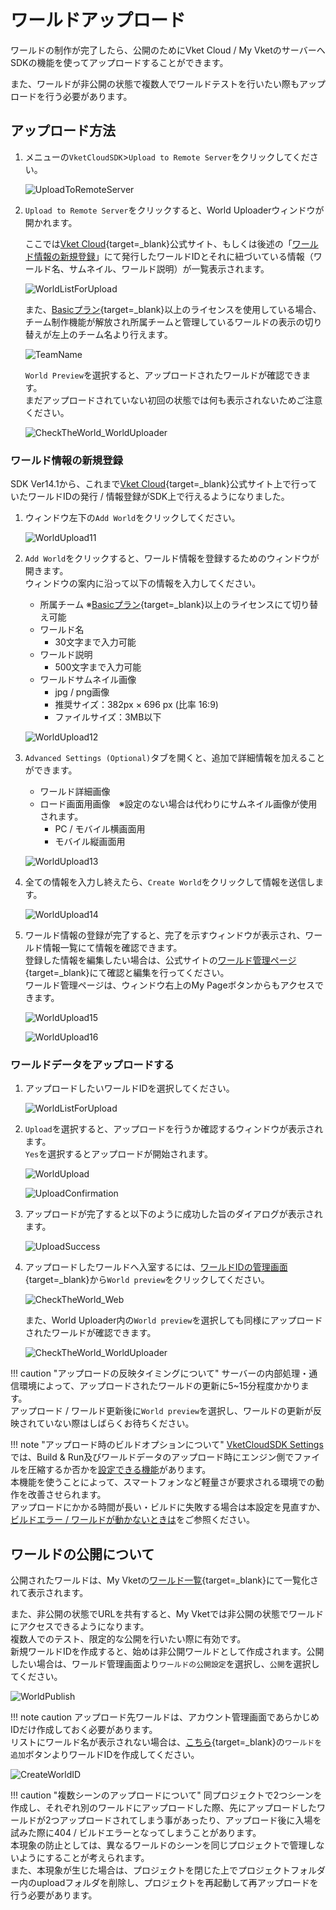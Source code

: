 # ワールドアップロード

ワールドの制作が完了したら、公開のためにVket Cloud / My VketのサーバーへSDKの機能を使ってアップロードすることができます。

また、ワールドが非公開の状態で複数人でワールドテストを行いたい際もアップロードを行う必要があります。

## アップロード方法
  
1. メニューの`VketCloudSDK`>`Upload to Remote Server`をクリックしてください。

    ![UploadToRemoteServer](img/WorldUpload01.jpg)

2. `Upload to Remote Server`をクリックすると、World Uploaderウィンドウが開かれます。

    ここでは[Vket Cloud](https://cloud.vket.com/account/world){target=_blank}公式サイト、もしくは後述の「[ワールド情報の新規登録](#_3)」にて発行したワールドIDとそれに紐づいている情報（ワールド名、サムネイル、ワールド説明）が一覧表示されます。

    ![WorldListForUpload](img/WorldUpload02.jpg)

    また、[Basicプラン](https://cloud.vket.com/plan){target=_blank}以上のライセンスを使用している場合、チーム制作機能が解放され所属チームと管理しているワールドの表示の切り替えが左上のチーム名より行えます。

    ![TeamName](img/WorldUpload03.jpg)

    `World Preview`を選択すると、アップロードされたワールドが確認できます。<br>
    まだアップロードされていない初回の状態では何も表示されないためご注意ください。

    ![CheckTheWorld_WorldUploader](img/WorldUpload04.jpg)

### ワールド情報の新規登録

SDK Ver14.1から、これまで[Vket Cloud](https://cloud.vket.com/account/world){target=_blank}公式サイト上で行っていたワールドIDの発行 / 情報登録がSDK上で行えるようになりました。

1. ウィンドウ左下の`Add World`をクリックしてください。

    ![WorldUpload11](img/WorldUpload11.jpg)

2. `Add World`をクリックすると、ワールド情報を登録するためのウィンドウが開きます。<br>
    ウィンドウの案内に沿って以下の情報を入力してください。

    - 所属チーム ※[Basicプラン](https://cloud.vket.com/plan){target=_blank}以上のライセンスにて切り替え可能
    - ワールド名
      - 30文字まで入力可能
    - ワールド説明
      - 500文字まで入力可能
    - ワールドサムネイル画像
      - jpg / png画像
      - 推奨サイズ：382px × 696 px (比率 16:9)
      - ファイルサイズ：3MB以下

    ![WorldUpload12](img/WorldUpload12.jpg)

3. `Advanced Settings (Optional)`タブを開くと、追加で詳細情報を加えることができます。

    - ワールド詳細画像
    - ロード画面用画像　※設定のない場合は代わりにサムネイル画像が使用されます。
      - PC / モバイル横画面用
      - モバイル縦画面用

    ![WorldUpload13](img/WorldUpload13.jpg)

4. 全ての情報を入力し終えたら、`Create World`をクリックして情報を送信します。

    ![WorldUpload14](img/WorldUpload14.jpg)

5. ワールド情報の登録が完了すると、完了を示すウィンドウが表示され、ワールド情報一覧にて情報を確認できます。<br>
  登録した情報を編集したい場合は、公式サイトの[ワールド管理ページ](https://cloud.vket.com/account/world){target=_blank}にて確認と編集を行ってください。<br>
  ワールド管理ページは、ウィンドウ右上のMy Pageボタンからもアクセスできます。

    ![WorldUpload15](img/WorldUpload15.jpg)

    ![WorldUpload16](img/WorldUpload16.jpg)

### ワールドデータをアップロードする

1. アップロードしたいワールドIDを選択してください。

    ![WorldListForUpload](img/WorldUpload02.jpg)

2. `Upload`を選択すると、アップロードを行うか確認するウィンドウが表示されます。<br>
    `Yes`を選択するとアップロードが開始されます。

    ![WorldUpload](img/WorldUpload05.jpg)

    ![UploadConfirmation](img/WorldUpload06.jpg)

3. アップロードが完了すると以下のように成功した旨のダイアログが表示されます。

    ![UploadSuccess](img/WorldUpload07.jpg)

4. アップロードしたワールドへ入室するには、[ワールドIDの管理画面](https://cloud.vket.com/account/world){target=_blank}から`World preview`をクリックしてください。

    ![CheckTheWorld_Web](img/WorldUpload08.jpg)

    また、World Uploader内の`World preview`を選択しても同様にアップロードされたワールドが確認できます。

    ![CheckTheWorld_WorldUploader](img/WorldUpload04.jpg)

!!! caution "アップロードの反映タイミングについて"
    サーバーの内部処理・通信環境によって、アップロードされたワールドの更新に5~15分程度かかります。<br>
    アップロード / ワールド更新後に`World preview`を選択し、ワールドの更新が反映されていない際はしばらくお待ちください。

!!! note "アップロード時のビルドオプションについて"
    [VketCloudSDK Settings](../SDKTools/VketCloudSDKSettings.md)では、Build & Run及びワールドデータのアップロード時にエンジン側でファイルを圧縮するか否かを[設定できる機能](../WorldEditingTips/BuildOptions.md)があります。<br>
    本機能を使うことによって、スマートフォンなど軽量さが要求される環境での動作を改善させられます。<br>
    アップロードにかかる時間が長い・ビルドに失敗する場合は本設定を見直すか、[ビルドエラー / ワールドが動かないときは](../troubleshooting/BuildError.md)をご参照ください。

## ワールドの公開について

公開されたワールドは、My Vketの[ワールド一覧](https://vket.com/play/world){target=_blank}にて一覧化されて表示されます。

また、非公開の状態でURLを共有すると、My Vketでは非公開の状態でワールドにアクセスできるようになります。<br>
複数人でのテスト、限定的な公開を行いたい際に有効です。<br>
新規ワールドIDを作成すると、始めは非公開ワールドとして作成されます。公開したい場合は、ワールド管理画面より`ワールドの公開設定`を選択し、`公開`を選択してください。

![WorldPublish](img/WorldUpload09.jpg)

!!! note caution
    アップロード先ワールドは、アカウント管理画面であらかじめIDだけ作成しておく必要があります。<br>
    リストにワールド名が表示されない場合は、[こちら](https://cloud.vket.com/account/world){target=_blank}の`ワールドを追加`ボタンよりワールドIDを作成してください。

![CreateWorldID](img/WorldUpload10.jpg)

!!! caution "複数シーンのアップロードについて"
    同プロジェクトで2つシーンを作成し、それぞれ別のワールドにアップロードした際、先にアップロードしたワールドが2つアップロードされてしまう事があったり、アップロード後に入場を試みた際に404 / ビルドエラーとなってしまうことがあります。<br>
    本現象の防止としては、異なるワールドのシーンを同じプロジェクトで管理しないようにすることが考えられます。<br>
    また、本現象が生じた場合は、プロジェクトを閉じた上でプロジェクトフォルダー内のuploadフォルダを削除し、プロジェクトを再起動して再アップロードを行う必要があります。
